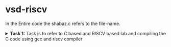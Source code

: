 # vsd-riscv
In the Entire code the shabaz.c refers to the file-name.
<details>
<summary><b>Task 1:</b> Task is to refer to C based and RISCV based lab and compiling the C code using gcc and riscv compiler</summary>

### C Language based LAB
We have to follow the given steps to compile any **.c** file :  
1. Open the terminal and locate to the directory where you want to create your file. Then run the following command:

	```
	gedit shabaz.c
	```  
2. This will open the text editor and allows you to write the code. Then you have to write the C code of printing the sum of n numbers. Once you are done with your code, press ```Ctrl + S``` to save your file, and then press ```Ctrl + W``` to close the text editor.   
3. To the C code on your terminal, run the following command:

	```
	gcc shabaz.c
 	```
 
 	This command compiles the code.
 4. To Run the Code, Run the following command :
 	```
	./a.out
 	```
 ![Image](https://github.com/user-attachments/assets/291c6dc0-76ba-4373-bdb0-0f8aed49acfd)


 ### RISCV based LAB
Follow the given steps:  
1. Open the terminal and then run the given command:  

	```
	cat shabaz.c
	```
![cat Command](link)

2. Now run the given command to compile the code in riscv64 gcc compiler to get Objdump in -O1 format :  
	```

	riscv64-unknown-elf-gcc -O1 -mabi=lp64 -march=rv64i -o shabaz.o shabaz.c

 ![Objdump using -O1 format](link)

 
3. Open a new tab in terminal and then run the given command:    
```
	
	riscv64-unknown-elf-objdump -d shabaz.o
	
```
![Objdump using -O1 format](link)


4.To get Main section of data run the given command, after that  Type ```/main``` to locate the main section of our code :
	riscv64-unknown-elf-objdump -d shabaz.o | less
 
 
 ![Objdump using -O1 format](link)


5.To get Objdump in -Ofast format Run the given command :
	riscv64-unknown-elf-gcc -Ofast -mabi=lp64 -march=rv64i -o shabaz.o shabaz.c


 ![Objdump using -Ofast format](link)


6.Open a new tab in terminal and then run the given command:    
		riscv64-unknown-elf-objdump -d shabaz.o
 

![Objdump using -Ofast format](link)

7.To get Main section of data run the given command, after that  Type ```/main``` to locate the main section of our code :
	
 
 	riscv64-unknown-elf-objdump -d shabaz.o | less
 

 ![Objdump using -Ofast format](link)

